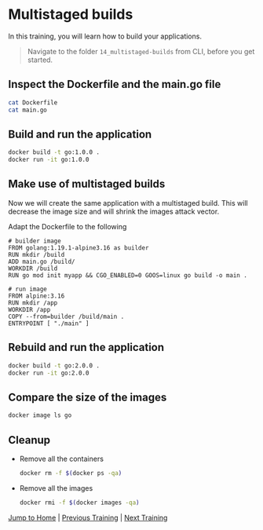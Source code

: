 # Multistaged builds

In this training, you will learn how to build your applications.

>Navigate to the folder `14_multistaged-builds` from CLI, before you get started.

## Inspect the Dockerfile and the main.go file

```bash
cat Dockerfile
cat main.go
```

## Build and run the application

```bash
docker build -t go:1.0.0 . 
docker run -it go:1.0.0
```

## Make use of multistaged builds

Now we will create the same application with a multistaged build. This will decrease the image size and will shrink the images attack vector.

Adapt the Dockerfile to the following

```docker
# builder image
FROM golang:1.19.1-alpine3.16 as builder
RUN mkdir /build
ADD main.go /build/
WORKDIR /build
RUN go mod init myapp && CGO_ENABLED=0 GOOS=linux go build -o main .

# run image
FROM alpine:3.16
RUN mkdir /app
WORKDIR /app
COPY --from=builder /build/main .
ENTRYPOINT [ "./main" ]
```

## Rebuild and run the application

```bash
docker build -t go:2.0.0 . 
docker run -it go:2.0.0
```

## Compare the size of the images

```bash
docker image ls go
```

## Cleanup

* Remove all the containers

  ```bash
  docker rm -f $(docker ps -qa)
  ```

* Remove all the images

  ```bash
  docker rmi -f $(docker images -qa)
  ```

[Jump to Home](../README.md) | [Previous Training](../13_caching/README.md) | [Next Training](../15_logs/README.md)

